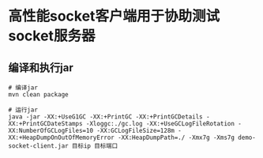 # 高性能socket客户端用于协助测试socket服务器

## 编译和执行jar
```shell script
# 编译jar
mvn clean package

# 运行jar
java -jar -XX:+UseG1GC -XX:+PrintGC -XX:+PrintGCDetails -XX:+PrintGCDateStamps -Xloggc:./gc.log -XX:+UseGCLogFileRotation -XX:NumberOfGCLogFiles=10 -XX:GCLogFileSize=128m -XX:+HeapDumpOnOutOfMemoryError -XX:HeapDumpPath=./ -Xmx7g -Xms7g demo-socket-client.jar 目标ip 目标端口
```